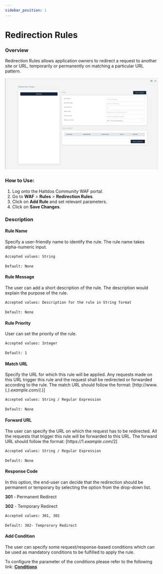 ```yaml
---
sidebar_position: 1
---
```


# Redirection Rules

### Overview 
Redirection Rules allows application owners to redirect a request to another site or URL, temporarily or permanently on matching a particular URL pattern.
   
![redirectional rules](/img/ce-waf/docs/redirection_rules.png)
   
### How to Use:
1. Log onto the Haltdos Community WAF portal.
2. Go to **WAF** > **Rules** > **Redirection Rules**.
3. Click on **Add Rule** and set relevant parameters.
4. Click on **Save Changes**.

   
### Description

#### Rule Name
Specify a user-friendly name to identify the rule. The rule name takes alpha-numeric input.

    Accepted values: String

    Default: None  

#### Rule Message
The user can add a short description of the rule. The description would explain the purpose of the rule.

    Accepted values: Description for the rule in String format 

    Default: None  

#### Rule Priority
User can set the priority of the rule.

    Accepted values: Integer 

    Default: 1  

#### Match URL
Specify the URL for which this rule will be applied. Any requests made on this URL trigger this rule and the request shall be redirected or forwarded according to the rule.
The match URL should follow the format: [http://www.(.*).example.com/(.*)]

    Accepted values: String / Regular Expression

    Default: None  

#### Forward URL
The user can specify the URL on which the request has to be redirected. All the requests that trigger this rule will be forwarded to this URL.
The forward URL should follow the format: [https://$1.example.com/$2] 

    Accepted values: String / Regular Expression

    Default: None  

#### Response Code
In this option, the end-user can decide that the redirection should be permanent or temporary by selecting the option from the drop-down list.
   
**301** - Permanent Redirect 
   
**302** - Temporary Redirect

    Accepted values: 301, 302 

    Default: 302- Temprorary Redirect  

#### Add Condition

The user can specify some request/response-based conditions which can be used as mandatory conditions to be fulfilled to apply the rule.

To configure the parameter of the conditions please refer to the following link: [**Conditions**](/community/docs/waf/rules/conditions)